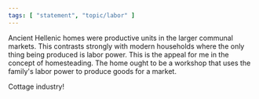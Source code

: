 ```yaml
---
tags: [ "statement", "topic/labor" ]
---
```

Ancient Hellenic homes were productive units in the larger communal markets. This contrasts strongly with modern households where the only thing being produced is labor power. This is the appeal for me in the concept of homesteading. The home ought to be a workshop that uses the family's labor power to produce goods for a market. 

Cottage industry!